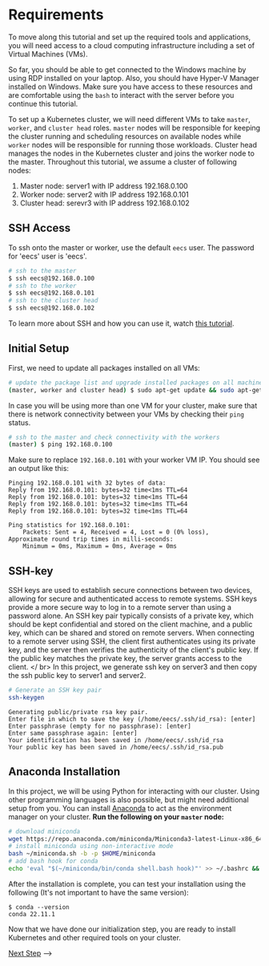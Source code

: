 # Requirements

To move along this tutorial and set up the required tools and applications, you will
need access to a cloud computing infrastructure including a set of Virtual Machines (VMs).


<!-- You should have already received an email containing above information. -->

So far, you should be able to get connected to the Windows machine by using RDP installed on your laptop. Also, you should have Hyper-V Manager installed on Windows. Make sure you have access to these resources and are comfortable using the `bash` to interact with the server before you continue this tutorial.

<!-- For this tutorial,
imagine the provided ssh private and public key is stored in `~/.ssh/id_rsa` and `~/.ssh/id_rsa.pub`
and thus will automatically be used for ssh communications; in case you stored the keys in a
different location, you need to use the `-i` option for all ssh commands, like below:

`# ssh username@ip_address -i private_key` -->

To set up a Kubernetes cluster, we will need different VMs to take `master`, `worker`, and `cluster head` roles.
`master` nodes will be responsible for keeping the cluster running and scheduling resources on available
nodes while `worker` nodes will be responsible for running those workloads. Cluster head manages the nodes in the Kubernetes cluster and joins the worker node to the master.
Throughout this tutorial, we assume a cluster of following nodes: </br>
1. Master node: server1 with IP address 192.168.0.100
2. Worker node: server2 with IP address 192.168.0.101
3. Cluster head: serevr3 with IP address 192.168.0.102

<!-- ## OpenVPN Connection

To gain access to your VMs on our cloud, you will need to connect to our internal
network. To do so, you can use OpenVPN Connect to connect using the configuration file provided
to you. To use it, first download `OpenVPN Connect` from [their website](https://openvpn.net/download-open-vpn/). 
After the installation, you will be asked to create or import
a connection configuration. To do so, select the `File` tab and drag the provided connection
configuration onto OpenVPN Connect. Then, you will need to give the connection a name
and will be able to connect to the VPN server.

After connecting to the OpenVPN connection, you can test your connection by pinging the internal IP addresses
of the instances provided to you. -->

## SSH Access

To ssh onto the master or worker, use the default `eecs` user. The password for 'eecs' user is 'eecs'.

```sh
# ssh to the master
$ ssh eecs@192.168.0.100
# ssh to the worker
$ ssh eecs@192.168.0.101
# ssh to the cluster head
$ ssh eecs@192.168.0.102
```

<!-- 
To ssh onto the master or worker, use the default `ubuntu` user:

```sh
# ssh to the master
$ ssh ubuntu@10.1.1.1
# ssh to the worker
$ ssh ubuntu@10.1.1.2
# ssh to master if the private ssh key is not stored in the default place
$ ssh ubuntu@10.1.1.1 -i /PATH/TO/SSHKEY
``` -->

To learn more about SSH and how you can use it, watch [this tutorial](https://youtu.be/YS5Zh7KExvE).

<!-- ## Visual Studio Code

The easiest way to interact with your virtual machine is using Visual Studio Code 
Remote Development via SSH. To use this feature, you need to install the
[Visual Studio Code](https://code.visualstudio.com/) and the [Remote Development using SSH](https://code.visualstudio.com/docs/remote/ssh#_connect-to-a-remote-host)
extension. You can follow the VSCode tutorials to connect to the `master VM` to follow with the
tutorials.<br />
VS code -> View tab -> Command Palette <br />
Option: **Remote SSH: Connect to Host**<br />
Add new SSH Host:<br />
ssh eecs@192.168.0.100 <br/>
select a SSH configuration file to update -> /Users/username/.ssh/config<br />
from the bottom of the window select connect button<br />
(if asked enter the pass phrase for private key and press enter)<br />

We also recommend the installation of the following extensions (From the right panel select Extensions):

- `Python` by `Microsoft`
- `Jupyter` by `Microsoft`
- `Kubernetes` by `Microsoft`
- `Pylance` by `Microsoft` -->

## Initial Setup

First, we need to update all packages installed on all VMs:

```sh
# update the package list and upgrade installed packages on all machines
(master, worker and cluster head) $ sudo apt-get update && sudo apt-get upgrade -qy
```

In case you will be using more than one VM for your cluster, make sure that there
is network connectivity between your VMs by checking their `ping` status.

```sh
# ssh to the master and check connectivity with the workers
(master) $ ping 192.168.0.100
```

Make sure to replace `192.168.0.101` with your worker VM IP.
You should see an output like this:

```console
Pinging 192.168.0.101 with 32 bytes of data:
Reply from 192.168.0.101: bytes=32 time<1ms TTL=64
Reply from 192.168.0.101: bytes=32 time<1ms TTL=64
Reply from 192.168.0.101: bytes=32 time<1ms TTL=64
Reply from 192.168.0.101: bytes=32 time<1ms TTL=64

Ping statistics for 192.168.0.101:
    Packets: Sent = 4, Received = 4, Lost = 0 (0% loss),
Approximate round trip times in milli-seconds:
    Minimum = 0ms, Maximum = 0ms, Average = 0ms
```

## SSH-key

SSH keys are used to establish secure connections between two devices, allowing for secure and authenticated access to remote systems. SSH keys provide a more secure way to log in to a remote server than using a password alone. An SSH key pair typically consists of a private key, which should be kept confidential and stored on the client machine, and a public key, which can be shared and stored on remote servers. When connecting to a remote server using SSH, the client first authenticates using its private key, and the server then verifies the authenticity of the client's public key. If the public key matches the private key, the server grants access to the client. </ br>
In this project, we generate ssh key on server3 and then copy the ssh public key to server1 and server2.
```sh
# Generate an SSH key pair
ssh-keygen
```

```console
Generating public/private rsa key pair.
Enter file in which to save the key (/home/eecs/.ssh/id_rsa): [enter]
Enter passphrase (empty for no passphrase): [enter]
Enter same passphrase again: [enter]
Your identification has been saved in /home/eecs/.ssh/id_rsa
Your public key has been saved in /home/eecs/.ssh/id_rsa.pub
```

<!-- 
```console
PING 10.1.1.2 (10.1.1.2) 56(84) bytes of data.
64 bytes from 10.1.1.2: icmp_seq=1 ttl=64 time=1.00 ms
64 bytes from 10.1.1.2: icmp_seq=2 ttl=64 time=0.416 ms
64 bytes from 10.1.1.2: icmp_seq=3 ttl=64 time=0.480 ms
64 bytes from 10.1.1.2: icmp_seq=4 ttl=64 time=0.471 ms
64 bytes from 10.1.1.2: icmp_seq=5 ttl=64 time=0.349 ms
64 bytes from 10.1.1.2: icmp_seq=6 ttl=64 time=0.348 ms
64 bytes from 10.1.1.2: icmp_seq=7 ttl=64 time=0.346 ms
64 bytes from 10.1.1.2: icmp_seq=8 ttl=64 time=0.362 ms
```
 -->
 
<!-- ## Firewall Configurations

The firewall configuration has been already done on your VMs, but generally we need the following
ports to be open for this tutorial:

- `TCP` port `6443` for Kubernetes API
- `UDP` port `8472` for Flannel VXLAN (Kubernetes CNI)
- `TCP` port `10250` for kubelet
- `TCP` port `80` for the web application
- `TCP` port `9090` for prometheus
- `TCP` port `8091` for locust
- `TCP` port `3000` for grafana -->

## Anaconda Installation

In this project, we will be using Python for interacting with our cluster. Using other
programming languages is also possible, but might need additional setup from you. You
can install [Anaconda](https://docs.conda.io/en/latest/) to act as the environment manager on your cluster.
**Run the following on your `master` node:**

```sh
# download miniconda
wget https://repo.anaconda.com/miniconda/Miniconda3-latest-Linux-x86_64.sh -O ~/miniconda.sh
# install miniconda using non-interactive mode
bash ~/miniconda.sh -b -p $HOME/miniconda
# add bash hook for conda
echo 'eval "$(~/miniconda/bin/conda shell.bash hook)"' >> ~/.bashrc && source ~/.bashrc
```

After the installation is complete, you can test your installation using the following (It's not important to have the same version):

```console
$ conda --version
conda 22.11.1
```

<!-- Next, connect to the master node using visual studio code.
Then, open an empty file with `.py` extension to activate the python
extension on VS Code and click on the
`Select Python Interpreter` button on the bottom left corner of the window and
select `Python ... ('base': conda)` to use as the default python
environment. -->

Now that we have done our initialization step, you are ready to install
Kubernetes and other required tools on your cluster. 

[Next Step](02-kubernetes.md) -->
